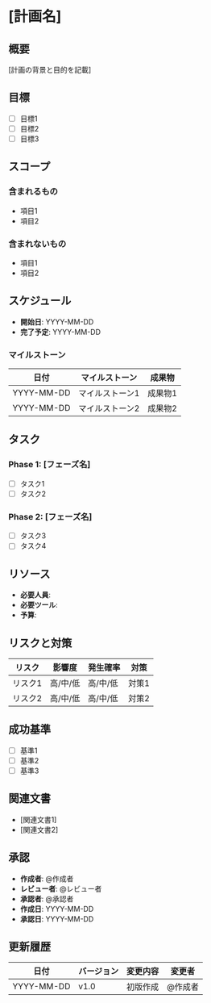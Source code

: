 # [計画名]

## 概要
[計画の背景と目的を記載]

## 目標
- [ ] 目標1
- [ ] 目標2
- [ ] 目標3

## スコープ
### 含まれるもの
- 項目1
- 項目2

### 含まれないもの
- 項目1
- 項目2

## スケジュール
- **開始日**: YYYY-MM-DD
- **完了予定**: YYYY-MM-DD

### マイルストーン
| 日付 | マイルストーン | 成果物 |
|------|--------------|--------|
| YYYY-MM-DD | マイルストーン1 | 成果物1 |
| YYYY-MM-DD | マイルストーン2 | 成果物2 |

## タスク
### Phase 1: [フェーズ名]
- [ ] タスク1
- [ ] タスク2

### Phase 2: [フェーズ名]
- [ ] タスク3
- [ ] タスク4

## リソース
- **必要人員**: 
- **必要ツール**: 
- **予算**: 

## リスクと対策
| リスク | 影響度 | 発生確率 | 対策 |
|--------|--------|----------|------|
| リスク1 | 高/中/低 | 高/中/低 | 対策1 |
| リスク2 | 高/中/低 | 高/中/低 | 対策2 |

## 成功基準
- [ ] 基準1
- [ ] 基準2
- [ ] 基準3

## 関連文書
- [関連文書1]
- [関連文書2]

## 承認
- **作成者**: @作成者
- **レビュー者**: @レビュー者
- **承認者**: @承認者
- **作成日**: YYYY-MM-DD
- **承認日**: YYYY-MM-DD

## 更新履歴
| 日付 | バージョン | 変更内容 | 変更者 |
|------|-----------|---------|--------|
| YYYY-MM-DD | v1.0 | 初版作成 | @作成者 |